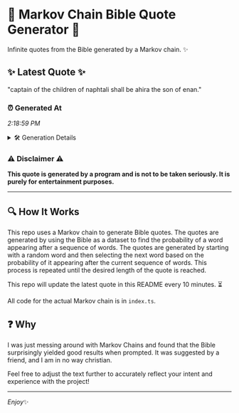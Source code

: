 # 📖 Markov Chain Bible Quote Generator 📖

Infinite quotes from the Bible generated by a Markov chain. ✨

## ✨ Latest Quote ✨
"captain of the children of naphtali shall be ahira the son of enan."

### ⏰ Generated At
*2:18:59 PM*

<details>
    <summary>🛠️ Generation Details</summary>
    <p>
        <strong>🌱 Seed:</strong> captain<br>
        <strong>🔄 Iterations:</strong> 12<br>
        <strong>📜 Context History:</strong><br>[ captain ]: of<br>[ captain, of ]: the<br>[ captain, of, the ]: children<br>[ captain, of, the, children ]: of<br>[ captain, of, the, children, of ]: naphtali<br>[ captain, of, the, children, of, naphtali ]: shall<br>[ of, the, children, of, naphtali, shall ]: be<br>[ the, children, of, naphtali, shall, be ]: ahira<br>[ children, of, naphtali, shall, be, ahira ]: the<br>[ of, naphtali, shall, be, ahira, the ]: son<br>[ naphtali, shall, be, ahira, the, son ]: of<br>[ shall, be, ahira, the, son, of ]: enan.<br>
    </p>
</details>

### ⚠️ Disclaimer ⚠️
**This quote is generated by a program and is not to be taken seriously. It is purely for entertainment purposes.**

---

## 🔍 How It Works

This repo uses a Markov chain to generate Bible quotes. The quotes are generated by using the Bible as a dataset to find the probability of a word appearing after a sequence of words. The quotes are generated by starting with a random word and then selecting the next word based on the probability of it appearing after the current sequence of words. This process is repeated until the desired length of the quote is reached.

This repo will update the latest quote in this README every 10 minutes. ⏳

All code for the actual Markov chain is in `index.ts`.

## ❓ Why

I was just messing around with Markov Chains and found that the Bible surprisingly yielded good results when prompted. 
It was suggested by a friend, and I am in no way christian.

Feel free to adjust the text further to accurately reflect your intent and experience with the project!

---

*Enjoy*✨
